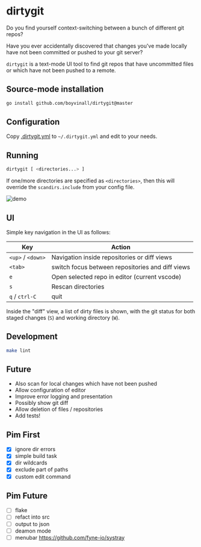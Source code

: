 # dirtygit

Do you find yourself context-switching between a bunch of different git repos?

Have you ever accidentally discovered that changes you've made locally have not
been committed or pushed to your git server?

`dirtygit` is a text-mode UI tool to find git repos that have uncommitted files or which have not
been pushed to a remote.

## Source-mode installation

```bash
go install github.com/boyvinall/dirtygit@master
```

## Configuration

Copy [.dirtygit.yml](.dirtygit.yml) to `~/.dirtygit.yml` and edit to your needs.

## Running

```bash
dirtygit [ <directories...> ]
```

If one/more directories are specified as `<directories>`, then this will override the
`scandirs.include` from your config file.

![demo](demo.gif)

## UI

Simple key navigation in the UI as follows:

| Key               | Action                                           |
| ----------------- | ------------------------------------------------ |
| `<up>` / `<down>` | Navigation inside repositories or diff views     |
| `<tab>`           | switch focus between repositories and diff views |
| `e`               | Open selected repo in editor (current vscode)    |
| `s`               | Rescan directories                               |
| `q` / `ctrl-C`    | quit                                             |

Inside the "diff" view, a list of dirty files is shown, with the git status
for both staged changes (`S`) and working directory (`W`).

## Development

```bash
make lint
```

## Future

- Also scan for local changes which have not been pushed
- Allow configuration of editor
- Improve error logging and presentation
- Possibly show git diff
- Allow deletion of files / repositories
- Add tests!

## Pim First

- [x] ignore dir errors
- [x] simple build task
- [x] dir wildcards
- [x] exclude part of paths
- [x] custom edit command

## Pim Future

- [ ] flake
- [ ] refact into src
- [ ] output to json
- [ ] deamon mode
- [ ] menubar https://github.com/fyne-io/systray
